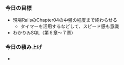 ### 今日の目標
- 現場RailsのChapter04の中盤の程度まで終わらせる
  - タイマーを活用するなどして、スピード感も意識
- わかりみSQL（第６章〜７章）

### 今日の積み上げ
- 
